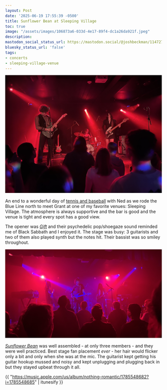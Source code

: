 ```yaml
---
layout: Post
date: '2025-06-19 17:55:39 -0500'
title: Sunflower Bean at Sleeping Village
toc: true
image: "/assets/images/106873a6-033d-4e17-89f4-dc1a26da921f.jpeg"
description:
mastodon_social_status_url: https://mastodon.social/@joshbeckman/114727520957409030
bluesky_status_url: 'false'
tags:
- concerts
- sleeping-village-venue
---
```



![Sunflower Bean at Sleeping Village](/assets/images/106873a6-033d-4e17-89f4-dc1a26da921f.jpeg)

An end to a wonderful day of [tennis and baseball](https://www.joshbeckman.org/exercise/14851542630) with Ned as we rode the Blue Line north to meet Grant at one of my favorite venues: Sleeping Village. The atmosphere is always supportive and the bar is good and the venue is tight and every spot has a good view.

The opener was [_Gift_](https://www.gift-music.com/) and their psychedelic pop/shoegaze sound reminded me of Black Sabbath and I enjoyed it. The stage was busy: 3 guitarists and two of them also played synth but the notes hit. Their bassist was so smiley throughout.

![Gift at Sleeping Village](/assets/images/af4bf6ed-3be7-4822-b4f4-cd31938c318c.jpeg)

[_Sunflower Bean_](https://www.sunflowerbeanband.com/) was well assembled - at only three members - and they were well practiced. Best stage fan placement _ever_ - her hair would flicker only a bit and only when she was at the mic. The guitarist kept getting his guitar hookup mussed and noisy and kept unplugging and plugging back in but they stayed upbeat through it all. 

{{ "https://music.apple.com/us/album/nothing-romantic/1785548682?i=1785548685" | itunesify }}
